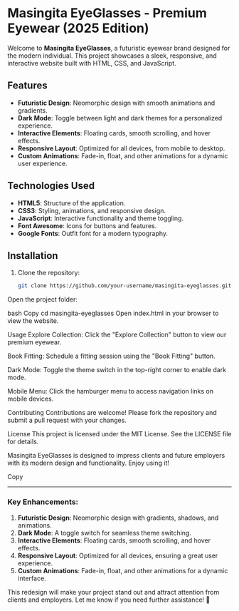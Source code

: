 # Masingita EyeGlasses - Premium Eyewear (2025 Edition)

Welcome to **Masingita EyeGlasses**, a futuristic eyewear brand designed for the modern individual. This project showcases a sleek, responsive, and interactive website built with HTML, CSS, and JavaScript.

## Features

- **Futuristic Design**: Neomorphic design with smooth animations and gradients.
- **Dark Mode**: Toggle between light and dark themes for a personalized experience.
- **Interactive Elements**: Floating cards, smooth scrolling, and hover effects.
- **Responsive Layout**: Optimized for all devices, from mobile to desktop.
- **Custom Animations**: Fade-in, float, and other animations for a dynamic user experience.

## Technologies Used

- **HTML5**: Structure of the application.
- **CSS3**: Styling, animations, and responsive design.
- **JavaScript**: Interactive functionality and theme toggling.
- **Font Awesome**: Icons for buttons and features.
- **Google Fonts**: Outfit font for a modern typography.

## Installation

1. Clone the repository:
   ```bash
   git clone https://github.com/your-username/masingita-eyeglasses.git
Open the project folder:

bash
Copy
cd masingita-eyeglasses
Open index.html in your browser to view the website.

Usage
Explore Collection: Click the "Explore Collection" button to view our premium eyewear.

Book Fitting: Schedule a fitting session using the "Book Fitting" button.

Dark Mode: Toggle the theme switch in the top-right corner to enable dark mode.

Mobile Menu: Click the hamburger menu to access navigation links on mobile devices.

Contributing
Contributions are welcome! Please fork the repository and submit a pull request with your changes.

License
This project is licensed under the MIT License. See the LICENSE file for details.

Masingita EyeGlasses is designed to impress clients and future employers with its modern design and functionality. Enjoy using it!

Copy

---

### Key Enhancements:
1. **Futuristic Design**: Neomorphic design with gradients, shadows, and animations.
2. **Dark Mode**: A toggle switch for seamless theme switching.
3. **Interactive Elements**: Floating cards, smooth scrolling, and hover effects.
4. **Responsive Layout**: Optimized for all devices, ensuring a great user experience.
5. **Custom Animations**: Fade-in, float, and other animations for a dynamic interface.

This redesign will make your project stand out and attract attention from clients and employers. Let me know if you need further assistance! 🚀